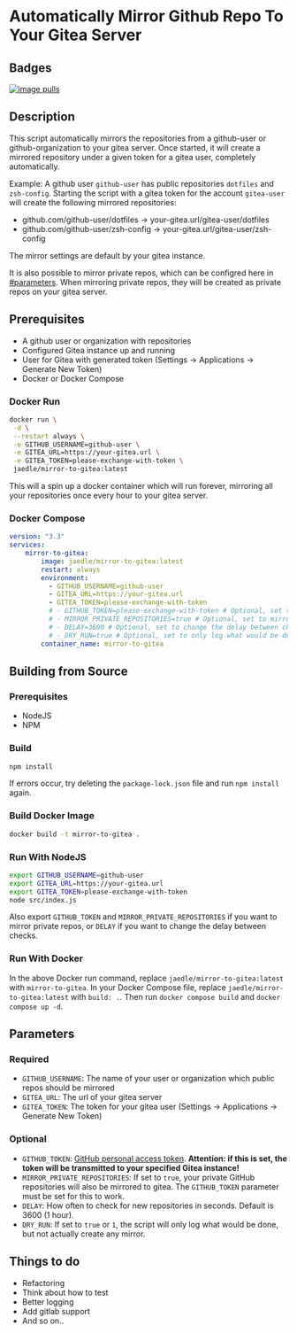 # Automatically Mirror Github Repo To Your Gitea Server

## Badges

[![image pulls](https://img.shields.io/docker/pulls/jaedle/mirror-to-gitea.svg)](https://cloud.docker.com/repository/docker/jaedle/mirror-to-gitea)

## Description

This script automatically mirrors the repositories from a github-user or github-organization to your gitea server.
Once started, it will create a mirrored repository under a given token for a gitea user, completely automatically.

Example:
A github user `github-user` has public repositories `dotfiles` and `zsh-config`.
Starting the script with a gitea token for the account `gitea-user` will create the following mirrored repositories:

- github.com/github-user/dotfiles &rarr; your-gitea.url/gitea-user/dotfiles
- github.com/github-user/zsh-config &rarr; your-gitea.url/gitea-user/zsh-config

The mirror settings are default by your gitea instance.

It is also possible to mirror private repos, which can be configred here in [#parameters](#parameters). When mirroring private repos, they will be created as private repos on your gitea server.

## Prerequisites

- A github user or organization with repositories
- Configured Gitea instance up and running
- User for Gitea with generated token (Settings -> Applications -> Generate New Token)
- Docker or Docker Compose

### Docker Run

```sh
docker run \
 -d \
 --restart always \
 -e GITHUB_USERNAME=github-user \
 -e GITEA_URL=https://your-gitea.url \
 -e GITEA_TOKEN=please-exchange-with-token \
 jaedle/mirror-to-gitea:latest
```

This will a spin up a docker container which will run forever, mirroring all your repositories once every hour to your gitea server.

### Docker Compose

```yaml
version: "3.3"
services:
    mirror-to-gitea:
        image: jaedle/mirror-to-gitea:latest
        restart: always
        environment:
          - GITHUB_USERNAME=github-user
          - GITEA_URL=https://your-gitea.url
          - GITEA_TOKEN=please-exchange-with-token
          # - GITHUB_TOKEN=please-exchange-with-token # Optional, set to mirror private repos
          # - MIRROR_PRIVATE_REPOSITORIES=true # Optional, set to mirror private repos
          # - DELAY=3600 # Optional, set to change the delay between checks (in seconds)
          # - DRY_RUN=true # Optional, set to only log what would be done
        container_name: mirror-to-gitea
```
## Building from Source

### Prerequisites
- NodeJS
- NPM

### Build
```sh
npm install
```
If errors occur, try deleting the `package-lock.json` file and run `npm install` again.

### Build Docker Image
```sh
docker build -t mirror-to-gitea .
```

### Run With NodeJS
```sh
export GITHUB_USERNAME=github-user
export GITEA_URL=https://your-gitea.url
export GITEA_TOKEN=please-exchange-with-token
node src/index.js
```
Also export `GITHUB_TOKEN` and `MIRROR_PRIVATE_REPOSITORIES` if you want to mirror private repos, or `DELAY` if you want to change the delay between checks.

### Run With Docker
In the above Docker run command, replace `jaedle/mirror-to-gitea:latest` with `mirror-to-gitea`.
In your Docker Compose file, replace `jaedle/mirror-to-gitea:latest` with `build: .`. Then run `docker compose build` and `docker compose up -d`.

## Parameters

### Required
- `GITHUB_USERNAME`: The name of your user or organization which public repos should be mirrored
- `GITEA_URL`: The url of your gitea server
- `GITEA_TOKEN`: The token for your gitea user (Settings -> Applications -> Generate New Token)

### Optional
- `GITHUB_TOKEN`: [GitHub personal access token](https://docs.github.com/en/free-pro-team@latest/github/authenticating-to-github/creating-a-personal-access-token). **Attention: if this is set, the token will be transmitted to your specified Gitea instance!**
- `MIRROR_PRIVATE_REPOSITORIES`: If set to `true`, your private GitHub repositories will also be mirrored to gitea. The `GITHUB_TOKEN` parameter must be set for this to work.
- `DELAY`: How often to check for new repositories in seconds. Default is 3600 (1 hour).
- `DRY_RUN`: If set to `true` or `1`, the script will only log what would be done, but not actually create any mirror.

## Things to do

- Refactoring
- Think about how to test
- Better logging
- Add gitlab support
- And so on..
